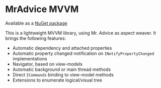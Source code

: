 # MrAdvice MVVM

Available as a [NuGet package](https://www.nuget.org/packages/MrAdvice.MVVM)

This is a lightweight MVVM library, using Mr. Advice as aspect weaver.
It brings the following features:
 * Automatic dependency and attached properties
 * Automatic property changed notification on `INotifyPropertyChanged` implementations
 * Navigator, based on view-models
 * Automatic background or main thread methods
 * Direct `ICommands` binding to view-model methods
 * Extensions to enumerate logical/visual tree
